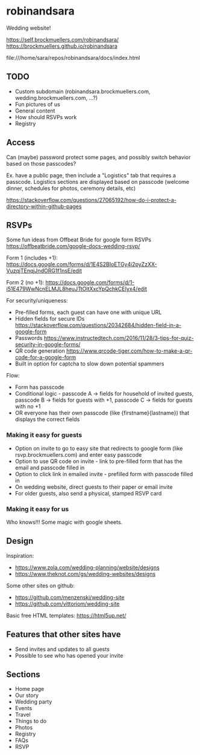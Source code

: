# robinandsara

Wedding website!

https://self.brockmuellers.com/robinandsara/
https://brockmuellers.github.io/robinandsara

file:///home/sara/repos/robinandsara/docs/index.html

## TODO
* Custom subdomain (robinandsara.brockmuellers.com, wedding.brockmuellers.com, ...?)
* Fun pictures of us
* General content
* How should RSVPs work
* Registry

## Access

Can (maybe) password protect some pages, and possibly switch behavior based on those passcodes?

Ex. have a public page, then include a "Logistics" tab that requires a passcode. Logistics sections are displayed based on passcode (welcome dinner, schedules for photos, ceremony details, etc)

https://stackoverflow.com/questions/27065192/how-do-i-protect-a-directory-within-github-pages

## RSVPs

Some fun ideas from Offbeat Bride for google form RSVPs https://offbeatbride.com/google-docs-wedding-rsvp/

Form 1 (includes +1): https://docs.google.com/forms/d/1E4S2BIoETGy4i2pyZzXX-VuzqjTEnqjJndORG1f1nsE/edit

Form 2 (no +1): https://docs.google.com/forms/d/1-i51E479WwNcnELMJL8heuJTtOltXxcYpQchkCEIyx4/edit

For security/uniqueness:
* Pre-filled forms, each guest can have one with unique URL
* Hidden fields for secure IDs https://stackoverflow.com/questions/20342684/hidden-field-in-a-google-form
* Passwords https://www.instructedtech.com/2016/11/28/3-tips-for-quiz-security-in-google-forms/
* QR code generation https://www.qrcode-tiger.com/how-to-make-a-qr-code-for-a-google-form
* Built in option for captcha to slow down potential spammers

Flow:
* Form has passcode
* Conditional logic - passcode A -> fields for household of invited guests, passcode B -> fields for guests with +1, passcode C -> fields for guests with no +1
* OR everyone has their own passcode (like {firstname}{lastname}) that displays the correct fields

### Making it easy for guests

* Option on invite to go to easy site that redirects to google form (like rsvp.brockmuellers.com) and enter easy passcode
* Option to use QR code on invite - link to pre-filled form that has the email and passcode filled in
* Option to click link in emailed invite - prefilled form with passcode filled in
* On wedding website, direct guests to their paper or email invite
* For older guests, also send a physical, stamped RSVP card

### Making it easy for us

Who knows!!! Some magic with google sheets.

## Design

Inspiration:
* https://www.zola.com/wedding-planning/website/designs
* https://www.theknot.com/gs/wedding-websites/designs

Some other sites on github:
* https://github.com/menzenski/wedding-site
* https://github.com/vittoriom/wedding-site

Basic free HTML templates: https://html5up.net/

## Features that other sites have
* Send invites and updates to all guests
* Possible to see who has opened your invite

## Sections
* Home page
* Our story
* Wedding party
* Events
* Travel
* Things to do
* Photos
* Registry
* FAQs
* RSVP
